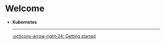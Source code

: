 # Welcome

<div class="grid cards" markdown>

-   **Kubernetes**

    ---

    [:octicons-arrow-right-24: Getting started](/kubernetes/)

</div>
